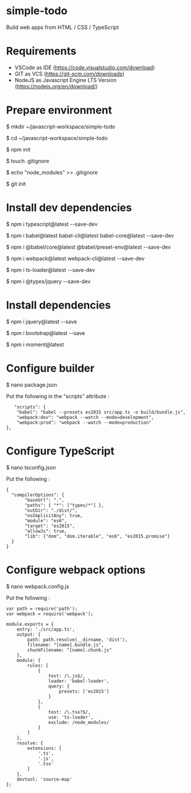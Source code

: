 # simple-todo
Build web apps from HTML / CSS / TypeScript

# Requirements
- VSCode as IDE (https://code.visualstudio.com/download)
- GIT as VCS (https://git-scm.com/downloads)
- NodeJS as Javascript Engine LTS Version (https://nodejs.org/en/download/)

# Prepare environment
$ mkdir ~/javascript-workspace/simple-todo

$ cd ~/javascript-workspace/simple-todo

$ npm init

$ touch .gitignore

$ echo "node_modules" >> .gitignore

$ git init

# Install dev dependencies
$ npm i typescript@latest --save-dev

$ npm i babel@latest babel-cli@latest babel-core@latest --save-dev

$ npm i @babel/core@latest @babel/preset-env@latest --save-dev

$ npm i webpack@latest webpack-cli@latest --save-dev

$ npm i ts-loader@latest --save-dev

$ npm i @types/jquery --save-dev

# Install dependencies
$ npm i jquery@latest --save

$ npm i bootstrap@latest --save

$ npm i moment@latest

# Configure builder
$ nano package.json

Put the following in the "scripts" attribute :

       "scripts": {
        "babel": "babel --presets es2015 src/app.ts -o build/bundle.js",
        "webpack:dev": "webpack --watch --mode=development",
        "webpack:prod": "webpack --watch --mode=production"
    },

# Configure TypeScript
$ nano tsconfig.json

Put the following :

    {
      "compilerOptions": {
           "baseUrl": ".",
           "paths": { "*": ["types/*"] },
           "outDir": "./dist/",
           "noImplicitAny": true,
           "module": "es6",
           "target": "es2015",
           "allowJs": true,
           "lib": ["dom", "dom.iterable", "es6", "es2015.promise"]
      }
    }

# Configure webpack options

$ nano webpack.config.js

Put the following :

    var path = require('path');
    var webpack = require('webpack');

    module.exports = {
        entry: './src/app.ts',
        output: {
            path: path.resolve(__dirname, 'dist'),
            filename: "[name].bundle.js",
            chunkFilename: "[name].chunk.js"
        },
        module: {
            rules: [
                {
                    test: /\.js$/,
                    loader: 'babel-loader',
                    query: {
                        presets: ['es2015']
                    }
                },
                {
                    test: /\.tsx?$/,
                    use: 'ts-loader',
                    exclude: /node_modules/
                }
            ]
        },
        resolve: {
            extensions: [
                '.ts',
                '.js',
                '.tsx'
            ]
        },
        devtool: 'source-map'
    };





